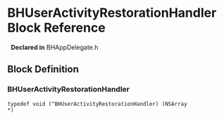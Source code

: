 # BHUserActivityRestorationHandler Block Reference

&nbsp;&nbsp;**Declared in** BHAppDelegate.h  

<a title="Block Definition" name="instance_methods"></a>
## Block Definition
### BHUserActivityRestorationHandler

<code>typedef void (^BHUserActivityRestorationHandler) (NSArray *)</code>

